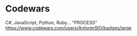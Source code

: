 # Codewars
C#, JavaScript, Python, Ruby... "PROCESS"
https://www.codewars.com/users/AntoninSIO/badges/large
